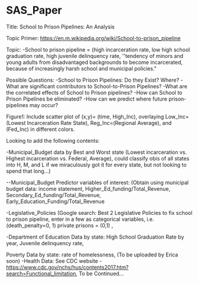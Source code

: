 # SAS_Paper

Title: School to Prison Pipelines: An Analysis

Topic Primer: https://en.m.wikipedia.org/wiki/School-to-prison_pipeline

Topic: -School to prison pipeline = {high incarceration rate, low high school graduation rate, high juvenile delinquency rate, ''tendency of minors and young adults from disadvantaged backgrounds to become incarcerated, because of increasingly harsh school and municipal policies."

Possible Questions: -School to Prison Pipelines: Do they Exist? Where? -What are significant contributors to School-to-Prison Pipelines? -What are the correlated effects of School to Prison pipelines? -How can School to Prison Pipelines be eliminated? -How can we predict where future prison-pipelines may occur?

Figure1: Include scatter plot of (x,y)= (time, High_Inc), overlaying Low_Inc=(Lowest Incarceration Rate State), Reg_Inc=(Regional Average), and (Fed_Inc) in different colors.

Looking to add the following contents:

-Municipal_Budget data by Best and Worst state (Lowest incarceration vs. Highest incarceration vs. Federal, Average), could classify obis of all states into H, M, and L if we miraculously got it for every state, but not looking to spend that long...)

--Municipal_Budget Predictor variables of interest: (Obtain using municipal budget data: income statement, Higher_Ed_funding/Total_Revenue, Secondary_Ed_funding/Total_Revenue, Early_Education_Funding/Total_Revenue

-Legislative_Policies (Google search: Best 2 Legislative Policies to fix school to prison pipeline, enter in a few as categorical variables, i.e. (death_penalty=0, 1) private prisons = (0,1) ,

-Department of Education Data by state: High School Graduation Rate by year, Juvenile delinquency rate,

Poverty Data by state: rate of homelessness, (To be uploaded by Erica soon)
-Health Data: See CDC website - https://www.cdc.gov/nchs/hus/contents2017.htm?search=Functional_limitation, To be Continued...
